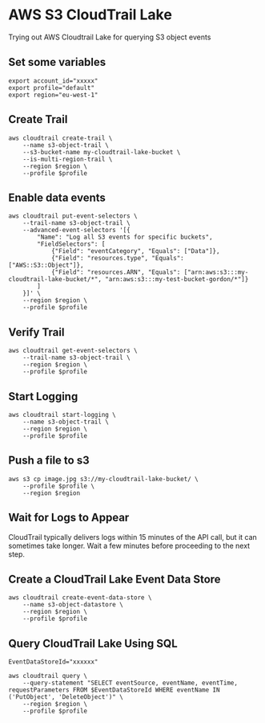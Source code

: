 # AWS S3 CloudTrail Lake

Trying out AWS Cloudtrail Lake for querying S3 object events

## Set some variables

```
export account_id="xxxxx"
export profile="default"
export region="eu-west-1"
```

## Create Trail

```
aws cloudtrail create-trail \
    --name s3-object-trail \
    --s3-bucket-name my-cloudtrail-lake-bucket \
    --is-multi-region-trail \
    --region $region \
    --profile $profile
```

## Enable data events

```
aws cloudtrail put-event-selectors \
    --trail-name s3-object-trail \
    --advanced-event-selectors '[{
        "Name": "Log all S3 events for specific buckets",
        "FieldSelectors": [
            {"Field": "eventCategory", "Equals": ["Data"]},
            {"Field": "resources.type", "Equals": ["AWS::S3::Object"]},
            {"Field": "resources.ARN", "Equals": ["arn:aws:s3:::my-cloudtrail-lake-bucket/*", "arn:aws:s3:::my-test-bucket-gordon/*"]}
        ]
    }]' \
    --region $region \
    --profile $profile
```

## Verify Trail

```
aws cloudtrail get-event-selectors \
    --trail-name s3-object-trail \
    --region $region \
    --profile $profile
```

## Start Logging

```
aws cloudtrail start-logging \
    --name s3-object-trail \
    --region $region \
    --profile $profile
```

## Push a file to s3

```
aws s3 cp image.jpg s3://my-cloudtrail-lake-bucket/ \
    --profile $profile \
    --region $region
```

## Wait for Logs to Appear

CloudTrail typically delivers logs within 15 minutes of the API call, but it can sometimes take longer. Wait a few minutes before proceeding to the next step.

## Create a CloudTrail Lake Event Data Store

```
aws cloudtrail create-event-data-store \
    --name s3-object-datastore \
    --region $region \
    --profile $profile
```


## Query CloudTrail Lake Using SQL

```
EventDataStoreId="xxxxxx"

aws cloudtrail query \
    --query-statement "SELECT eventSource, eventName, eventTime, requestParameters FROM $EventDataStoreId WHERE eventName IN ('PutObject', 'DeleteObject')" \
    --region $region \
    --profile $profile
```
